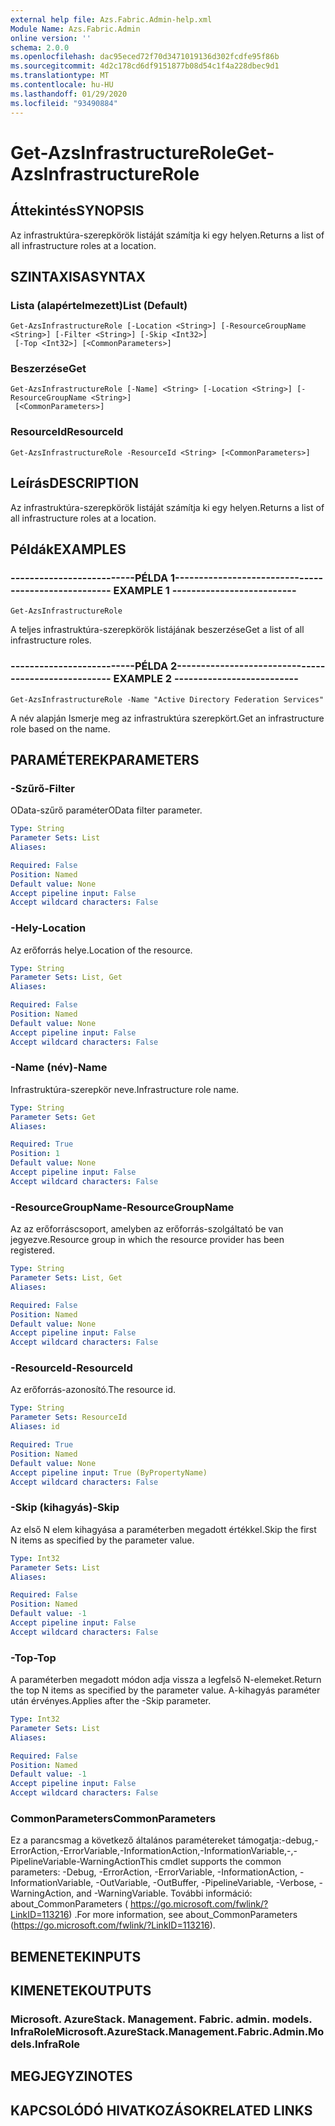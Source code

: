 ```yaml
---
external help file: Azs.Fabric.Admin-help.xml
Module Name: Azs.Fabric.Admin
online version: ''
schema: 2.0.0
ms.openlocfilehash: dac95eced72f70d3471019136d302fcdfe95f86b
ms.sourcegitcommit: 4d2c178cd6df9151877b08d54c1f4a228dbec9d1
ms.translationtype: MT
ms.contentlocale: hu-HU
ms.lasthandoff: 01/29/2020
ms.locfileid: "93490884"
---
```

# <span data-ttu-id="a5afd-101">Get-AzsInfrastructureRole</span><span class="sxs-lookup"><span data-stu-id="a5afd-101">Get-AzsInfrastructureRole</span></span>

## <span data-ttu-id="a5afd-102">Áttekintés</span><span class="sxs-lookup"><span data-stu-id="a5afd-102">SYNOPSIS</span></span>
<span data-ttu-id="a5afd-103">Az infrastruktúra-szerepkörök listáját számítja ki egy helyen.</span><span class="sxs-lookup"><span data-stu-id="a5afd-103">Returns a list of all infrastructure roles at a location.</span></span>

## <span data-ttu-id="a5afd-104">SZINTAXISA</span><span class="sxs-lookup"><span data-stu-id="a5afd-104">SYNTAX</span></span>

### <span data-ttu-id="a5afd-105">Lista (alapértelmezett)</span><span class="sxs-lookup"><span data-stu-id="a5afd-105">List (Default)</span></span>
```
Get-AzsInfrastructureRole [-Location <String>] [-ResourceGroupName <String>] [-Filter <String>] [-Skip <Int32>]
 [-Top <Int32>] [<CommonParameters>]
```

### <span data-ttu-id="a5afd-106">Beszerzése</span><span class="sxs-lookup"><span data-stu-id="a5afd-106">Get</span></span>
```
Get-AzsInfrastructureRole [-Name] <String> [-Location <String>] [-ResourceGroupName <String>]
 [<CommonParameters>]
```

### <span data-ttu-id="a5afd-107">ResourceId</span><span class="sxs-lookup"><span data-stu-id="a5afd-107">ResourceId</span></span>
```
Get-AzsInfrastructureRole -ResourceId <String> [<CommonParameters>]
```

## <span data-ttu-id="a5afd-108">Leírás</span><span class="sxs-lookup"><span data-stu-id="a5afd-108">DESCRIPTION</span></span>
<span data-ttu-id="a5afd-109">Az infrastruktúra-szerepkörök listáját számítja ki egy helyen.</span><span class="sxs-lookup"><span data-stu-id="a5afd-109">Returns a list of all infrastructure roles at a location.</span></span>

## <span data-ttu-id="a5afd-110">Példák</span><span class="sxs-lookup"><span data-stu-id="a5afd-110">EXAMPLES</span></span>

### <span data-ttu-id="a5afd-111">--------------------------PÉLDA 1--------------------------</span><span class="sxs-lookup"><span data-stu-id="a5afd-111">-------------------------- EXAMPLE 1 --------------------------</span></span>
```
Get-AzsInfrastructureRole
```

<span data-ttu-id="a5afd-112">A teljes infrastruktúra-szerepkörök listájának beszerzése</span><span class="sxs-lookup"><span data-stu-id="a5afd-112">Get a list of all infrastructure roles.</span></span>

### <span data-ttu-id="a5afd-113">--------------------------PÉLDA 2--------------------------</span><span class="sxs-lookup"><span data-stu-id="a5afd-113">-------------------------- EXAMPLE 2 --------------------------</span></span>
```
Get-AzsInfrastructureRole -Name "Active Directory Federation Services"
```

<span data-ttu-id="a5afd-114">A név alapján Ismerje meg az infrastruktúra szerepkört.</span><span class="sxs-lookup"><span data-stu-id="a5afd-114">Get an infrastructure role based on the name.</span></span>

## <span data-ttu-id="a5afd-115">PARAMÉTEREK</span><span class="sxs-lookup"><span data-stu-id="a5afd-115">PARAMETERS</span></span>

### <span data-ttu-id="a5afd-116">-Szűrő</span><span class="sxs-lookup"><span data-stu-id="a5afd-116">-Filter</span></span>
<span data-ttu-id="a5afd-117">OData-szűrő paraméter</span><span class="sxs-lookup"><span data-stu-id="a5afd-117">OData filter parameter.</span></span>

```yaml
Type: String
Parameter Sets: List
Aliases: 

Required: False
Position: Named
Default value: None
Accept pipeline input: False
Accept wildcard characters: False
```

### <span data-ttu-id="a5afd-118">-Hely</span><span class="sxs-lookup"><span data-stu-id="a5afd-118">-Location</span></span>
<span data-ttu-id="a5afd-119">Az erőforrás helye.</span><span class="sxs-lookup"><span data-stu-id="a5afd-119">Location of the resource.</span></span>

```yaml
Type: String
Parameter Sets: List, Get
Aliases: 

Required: False
Position: Named
Default value: None
Accept pipeline input: False
Accept wildcard characters: False
```

### <span data-ttu-id="a5afd-120">-Name (név)</span><span class="sxs-lookup"><span data-stu-id="a5afd-120">-Name</span></span>
<span data-ttu-id="a5afd-121">Infrastruktúra-szerepkör neve.</span><span class="sxs-lookup"><span data-stu-id="a5afd-121">Infrastructure role name.</span></span>

```yaml
Type: String
Parameter Sets: Get
Aliases: 

Required: True
Position: 1
Default value: None
Accept pipeline input: False
Accept wildcard characters: False
```

### <span data-ttu-id="a5afd-122">-ResourceGroupName</span><span class="sxs-lookup"><span data-stu-id="a5afd-122">-ResourceGroupName</span></span>
<span data-ttu-id="a5afd-123">Az az erőforráscsoport, amelyben az erőforrás-szolgáltató be van jegyezve.</span><span class="sxs-lookup"><span data-stu-id="a5afd-123">Resource group in which the resource provider has been registered.</span></span>

```yaml
Type: String
Parameter Sets: List, Get
Aliases: 

Required: False
Position: Named
Default value: None
Accept pipeline input: False
Accept wildcard characters: False
```

### <span data-ttu-id="a5afd-124">-ResourceId</span><span class="sxs-lookup"><span data-stu-id="a5afd-124">-ResourceId</span></span>
<span data-ttu-id="a5afd-125">Az erőforrás-azonosító.</span><span class="sxs-lookup"><span data-stu-id="a5afd-125">The resource id.</span></span>

```yaml
Type: String
Parameter Sets: ResourceId
Aliases: id

Required: True
Position: Named
Default value: None
Accept pipeline input: True (ByPropertyName)
Accept wildcard characters: False
```

### <span data-ttu-id="a5afd-126">-Skip (kihagyás)</span><span class="sxs-lookup"><span data-stu-id="a5afd-126">-Skip</span></span>
<span data-ttu-id="a5afd-127">Az első N elem kihagyása a paraméterben megadott értékkel.</span><span class="sxs-lookup"><span data-stu-id="a5afd-127">Skip the first N items as specified by the parameter value.</span></span>

```yaml
Type: Int32
Parameter Sets: List
Aliases: 

Required: False
Position: Named
Default value: -1
Accept pipeline input: False
Accept wildcard characters: False
```

### <span data-ttu-id="a5afd-128">-Top</span><span class="sxs-lookup"><span data-stu-id="a5afd-128">-Top</span></span>
<span data-ttu-id="a5afd-129">A paraméterben megadott módon adja vissza a legfelső N-elemeket.</span><span class="sxs-lookup"><span data-stu-id="a5afd-129">Return the top N items as specified by the parameter value.</span></span>
<span data-ttu-id="a5afd-130">A-kihagyás paraméter után érvényes.</span><span class="sxs-lookup"><span data-stu-id="a5afd-130">Applies after the -Skip parameter.</span></span>

```yaml
Type: Int32
Parameter Sets: List
Aliases: 

Required: False
Position: Named
Default value: -1
Accept pipeline input: False
Accept wildcard characters: False
```

### <span data-ttu-id="a5afd-131">CommonParameters</span><span class="sxs-lookup"><span data-stu-id="a5afd-131">CommonParameters</span></span>
<span data-ttu-id="a5afd-132">Ez a parancsmag a következő általános paramétereket támogatja:-debug,-ErrorAction,-ErrorVariable,-InformationAction,-InformationVariable,-,-PipelineVariable-WarningAction</span><span class="sxs-lookup"><span data-stu-id="a5afd-132">This cmdlet supports the common parameters: -Debug, -ErrorAction, -ErrorVariable, -InformationAction, -InformationVariable, -OutVariable, -OutBuffer, -PipelineVariable, -Verbose, -WarningAction, and -WarningVariable.</span></span> <span data-ttu-id="a5afd-133">További információ: about_CommonParameters ( https://go.microsoft.com/fwlink/?LinkID=113216) .</span><span class="sxs-lookup"><span data-stu-id="a5afd-133">For more information, see about_CommonParameters (https://go.microsoft.com/fwlink/?LinkID=113216).</span></span>

## <span data-ttu-id="a5afd-134">BEMENETEK</span><span class="sxs-lookup"><span data-stu-id="a5afd-134">INPUTS</span></span>

## <span data-ttu-id="a5afd-135">KIMENETEK</span><span class="sxs-lookup"><span data-stu-id="a5afd-135">OUTPUTS</span></span>

### <span data-ttu-id="a5afd-136">Microsoft. AzureStack. Management. Fabric. admin. models. InfraRole</span><span class="sxs-lookup"><span data-stu-id="a5afd-136">Microsoft.AzureStack.Management.Fabric.Admin.Models.InfraRole</span></span>

## <span data-ttu-id="a5afd-137">MEGJEGYZI</span><span class="sxs-lookup"><span data-stu-id="a5afd-137">NOTES</span></span>

## <span data-ttu-id="a5afd-138">KAPCSOLÓDÓ HIVATKOZÁSOK</span><span class="sxs-lookup"><span data-stu-id="a5afd-138">RELATED LINKS</span></span>

